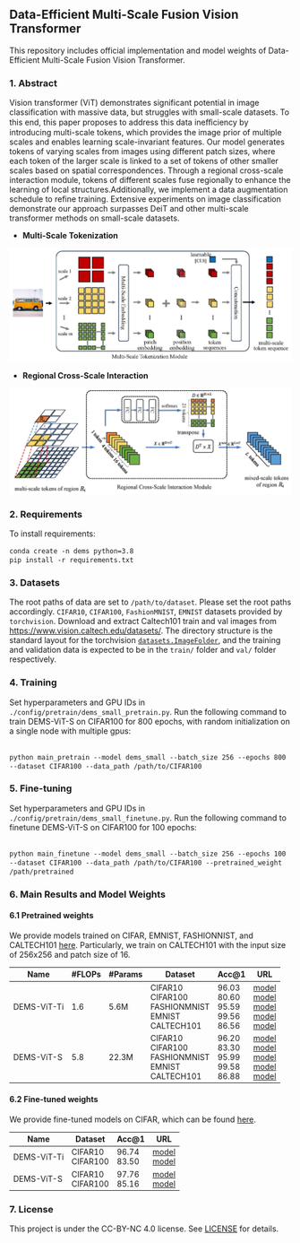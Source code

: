 ## Data-Efficient Multi-Scale Fusion Vision Transformer

This repository includes official implementation and model weights of Data-Efficient Multi-Scale Fusion Vision Transformer.

### 1. Abstract

Vision transformer (ViT) demonstrates significant potential in image classification with massive data, but struggles with small-scale datasets. 
To this end, this paper proposes to address this data ineﬀiciency by introducing multi-scale tokens, which provides the image prior of multiple scales and enables learning scale-invariant features. Our model generates tokens of varying scales from images using different patch sizes, where each token of the larger scale is linked to a set of tokens of other smaller scales based on spatial correspondences. Through a regional cross-scale interaction module, tokens of different scales fuse regionally to enhance the learning of local structures.Additionally, we implement a data augmentation schedule to refine training. Extensive experiments on image classification demonstrate our approach surpasses DeiT and other multi-scale transformer methods on small-scale datasets.
+ **Multi-Scale Tokenization**
<div align="center">
  <img src="./images/dems_plot1.jpg" width="600px" />
</div>

+ **Regional Cross-Scale Interaction**
<div align="center">
  <img src="./images/dems_plot2.jpg" width="600px" />
</div>

### 2. Requirements

To install requirements:

```setup
conda create -n dems python=3.8
pip install -r requirements.txt
```

### 3. Datasets

The root paths of data are set to `/path/to/dataset`. Please set the root paths accordingly.
`CIFAR10`, `CIFAR100`, `FashionMNIST`, `EMNIST` datasets provided by `torchvision`. 
Download and extract Caltech101 train and val images from https://www.vision.caltech.edu/datasets/.
The directory structure is the standard layout for the torchvision [`datasets.ImageFolder`](https://pytorch.org/docs/stable/torchvision/datasets.html#imagefolder), and the training and validation data is expected to be in the `train/` folder and `val/` folder respectively.

### 4. Training

Set hyperparameters and GPU IDs in `./config/pretrain/dems_small_pretrain.py`.
Run the following command to train DEMS-ViT-S on CIFAR100 for 800 epochs, with random initialization on a single node with multiple gpus:

```shell script

python main_pretrain --model dems_small --batch_size 256 --epochs 800 --dataset CIFAR100 --data_path /path/to/CIFAR100
```

### 5. Fine-tuning

Set hyperparameters and GPU IDs in `./config/pretrain/dems_small_finetune.py`.
Run the following command to finetune DEMS-ViT-S on CIFAR100 for 100 epochs:

```shell script

python main_finetune --model dems_small --batch_size 256 --epochs 100 --dataset CIFAR100 --data_path /path/to/CIFAR100 --pretrained_weight /path/pretrained
```

### 6. Main Results and Model Weights

#### 6.1 Pretrained weights

We provide models trained on CIFAR, EMNIST, FASHIONNIST, and CALTECH101 [here](https://drive.google.com/drive/folders/1hOHYIBBnICmtynDxgEQ1j_GAHV7xSrAq?usp=sharing).
Particularly, we train on CALTECH101 with the input size of 256x256 and patch size of 16.

| Name | #FLOPs | #Params | Dataset | Acc@1 | URL |
| --- | --- | --- | --- | --- | --- |
| DEMS-ViT-Ti | 1.6 | 5.6M |CIFAR10<br>CIFAR100<br>FASHIONMNIST<br>EMNIST<br>CALTECH101 | 96.03<br>80.60<br>95.59<br>99.56<br>86.56 | [model](https://drive.google.com/file/d/1fjvv1tjIHGhRNfzimbC5BHGclDYNGQcf/view?usp=sharing)<br>[model](https://drive.google.com/file/d/1i9PYlxYNH9z0jGDiG1uEWOxxpd5yR7k9/view?usp=sharing)<br>[model](https://drive.google.com/file/d/1QNVIDtKz5xOVTzgq1YAUwXnbAiBWO8AP/view?usp=sharing)<br>[model](https://drive.google.com/file/d/1UzHl93KSsQ3BAXstYIZ2BUKXc1L_H4iI/view?usp=sharing)<br>[model](https://drive.google.com/file/d/1PSJiop0uipScOfPoxPagjcx5g89biqWa/view?usp=sharing) |
| DEMS-ViT-S | 5.8 | 22.3M |  CIFAR10<br>CIFAR100<br>FASHIONMNIST<br>EMNIST<br>CALTECH101 | 96.20<br>83.30<br>95.99<br>99.58<br>86.88 | [model](https://drive.google.com/file/d/1A3BT0xkj_7hL_FjGJRK23uPOya1TZta4/view?usp=sharing)<br>[model](https://drive.google.com/file/d/1vqWTQleKpk9AMxozk6U_E9YV8UYZLWrI/view?usp=sharing)<br>[model](https://drive.google.com/file/d/1cgM3ubdQg-yGZRj9Zc6odV0wDC57sPTj/view?usp=sharing)<br>[model](https://drive.google.com/file/d/1UzHl93KSsQ3BAXstYIZ2BUKXc1L_H4iI/view?usp=sharing)<br>[model](https://drive.google.com/file/d/1HHPUE79hKsL2fe9E-VzxtImheIKPLqKw/view?usp=sharing) |

#### 6.2 Fine-tuned weights

We provide fine-tuned models on CIFAR, which can be found [here](https://drive.google.com/drive/folders/14klxjyBhq-P_8QVB5oqEFOGsn6wYydnt?usp=sharing).

| Name | Dataset | Acc@1 | URL |
| --- | --- | --- | --- |
| DEMS-ViT-Ti | CIFAR10<br>CIFAR100 | 96.74<br>83.50 | [model](https://drive.google.com/file/d/1mvVLZamCz9NuSssrxRRtVIii19Uj0P8n/view?usp=sharing)<br>[model](https://drive.google.com/file/d/1Qtr1E04bveXopxVlsxDCFAJ3hXc8odIl/view?usp=sharing)|
| DEMS-ViT-S | CIFAR10<br>CIFAR100 | 97.76<br>85.16 | [model](https://drive.google.com/file/d/11jmSisi2RXP9DORI5hdZRDtM8vBZDTf4/view?usp=sharing)<br>[model](https://drive.google.com/file/d/1HsSvST0VI6K_j946VtOj81lOxnOjSmn1/view?usp=sharing)|

### 7. License

This project is under the CC-BY-NC 4.0 license. See [LICENSE](./LICENSE) for details.
